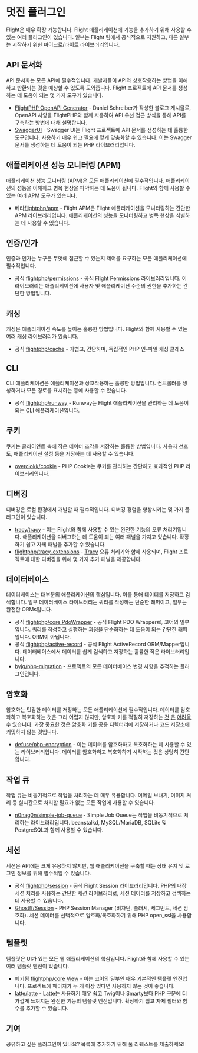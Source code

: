 # 멋진 플러그인

Flight은 매우 확장 가능합니다. Flight 애플리케이션에 기능을 추가하기 위해 사용할 수 있는 여러 플러그인이 있습니다. 일부는 Flight 팀에서 공식적으로 지원하고, 다른 일부는 시작하기 위한 마이크로/라이트 라이브러리입니다.

## API 문서화

API 문서화는 모든 API에 필수적입니다. 개발자들이 API와 상호작용하는 방법을 이해하고 반환되는 것을 예상할 수 있도록 도와줍니다. Flight 프로젝트에 API 문서를 생성하는 데 도움이 되는 몇 가지 도구가 있습니다.

- [FlightPHP OpenAPI Generator](https://dev.to/danielsc/define-generate-and-implement-an-api-first-approach-with-openapi-generator-and-flightphp-1fb3) - Daniel Schreiber가 작성한 블로그 게시물로, OpenAPI 사양을 FlightPHP와 함께 사용하여 API 우선 접근 방식을 통해 API를 구축하는 방법에 대해 설명합니다.
- [SwaggerUI](https://github.com/zircote/swagger-php) - Swagger UI는 Flight 프로젝트에 API 문서를 생성하는 데 훌륭한 도구입니다. 사용하기 매우 쉽고 필요에 맞게 맞춤화할 수 있습니다. 이는 Swagger 문서를 생성하는 데 도움이 되는 PHP 라이브러리입니다.

## 애플리케이션 성능 모니터링 (APM)

애플리케이션 성능 모니터링 (APM)은 모든 애플리케이션에 필수적입니다. 애플리케이션의 성능을 이해하고 병목 현상을 파악하는 데 도움이 됩니다. Flight와 함께 사용할 수 있는 여러 APM 도구가 있습니다.
- <span class="badge bg-info">베타</span>[flightphp/apm](/awesome-plugins/apm) - Flight APM은 Flight 애플리케이션을 모니터링하는 간단한 APM 라이브러리입니다. 애플리케이션의 성능을 모니터링하고 병목 현상을 식별하는 데 사용할 수 있습니다.

## 인증/인가

인증과 인가는 누구든 무엇에 접근할 수 있는지 제어를 요구하는 모든 애플리케이션에 필수적입니다.

- <span class="badge bg-primary">공식</span> [flightphp/permissions](/awesome-plugins/permissions) - 공식 Flight Permissions 라이브러리입니다. 이 라이브러리는 애플리케이션에 사용자 및 애플리케이션 수준의 권한을 추가하는 간단한 방법입니다.

## 캐싱

캐싱은 애플리케이션 속도를 높이는 훌륭한 방법입니다. Flight와 함께 사용할 수 있는 여러 캐싱 라이브러리가 있습니다.

- <span class="badge bg-primary">공식</span> [flightphp/cache](/awesome-plugins/php-file-cache) - 가볍고, 간단하며, 독립적인 PHP 인-파일 캐싱 클래스

## CLI

CLI 애플리케이션은 애플리케이션과 상호작용하는 훌륭한 방법입니다. 컨트롤러를 생성하거나 모든 경로를 표시하는 등에 사용할 수 있습니다.

- <span class="badge bg-primary">공식</span> [flightphp/runway](/awesome-plugins/runway) - Runway는 Flight 애플리케이션을 관리하는 데 도움이 되는 CLI 애플리케이션입니다.

## 쿠키

쿠키는 클라이언트 측에 작은 데이터 조각을 저장하는 훌륭한 방법입니다. 사용자 선호도, 애플리케이션 설정 등을 저장하는 데 사용할 수 있습니다.

- [overclokk/cookie](/awesome-plugins/php-cookie) - PHP Cookie는 쿠키를 관리하는 간단하고 효과적인 PHP 라이브러리입니다.

## 디버깅

디버깅은 로컬 환경에서 개발할 때 필수적입니다. 디버깅 경험을 향상시키는 몇 가지 플러그인이 있습니다.

- [tracy/tracy](/awesome-plugins/tracy) - 이는 Flight와 함께 사용할 수 있는 완전한 기능의 오류 처리기입니다. 애플리케이션을 디버그하는 데 도움이 되는 여러 패널을 가지고 있습니다. 확장하기 쉽고 자체 패널을 추가할 수 있습니다.
- [flightphp/tracy-extensions](/awesome-plugins/tracy-extensions) - [Tracy](/awesome-plugins/tracy) 오류 처리기와 함께 사용되며, Flight 프로젝트에 대한 디버깅을 위해 몇 가지 추가 패널을 제공합니다.

## 데이터베이스

데이터베이스는 대부분의 애플리케이션의 핵심입니다. 이를 통해 데이터를 저장하고 검색합니다. 일부 데이터베이스 라이브러리는 쿼리를 작성하는 단순한 래퍼이고, 일부는 완전한 ORMs입니다.

- <span class="badge bg-primary">공식</span> [flightphp/core PdoWrapper](/awesome-plugins/pdo-wrapper) - 공식 Flight PDO Wrapper로, 코어의 일부입니다. 쿼리를 작성하고 실행하는 과정을 단순화하는 데 도움이 되는 간단한 래퍼입니다. ORM이 아닙니다.
- <span class="badge bg-primary">공식</span> [flightphp/active-record](/awesome-plugins/active-record) - 공식 Flight ActiveRecord ORM/Mapper입니다. 데이터베이스에서 데이터를 쉽게 검색하고 저장하는 훌륭한 작은 라이브러리입니다.
- [byjg/php-migration](/awesome-plugins/migrations) - 프로젝트의 모든 데이터베이스 변경 사항을 추적하는 플러그인입니다.

## 암호화

암호화는 민감한 데이터를 저장하는 모든 애플리케이션에 필수적입니다. 데이터를 암호화하고 복호화하는 것은 그리 어렵지 않지만, 암호화 키를 적절히 저장하는 [것](https://stackoverflow.com/questions/6767839/where-should-i-store-an-encryption-key-for-php#:~:text=Write%20a%20php%20config%20file%20and%20store%20it,folder%20is%20not%20accessible%20to%20the%20end%20user.) [은](https://www.reddit.com/r/PHP/comments/luqsn/the_encryption_key_where_do_you_store_it/) [어려울](https://security.stackexchange.com/questions/48047/location-to-store-an-encryption-key) 수 있습니다. 가장 중요한 것은 암호화 키를 공용 디렉터리에 저장하거나 코드 저장소에 커밋하지 않는 것입니다.

- [defuse/php-encryption](/awesome-plugins/php-encryption) - 이는 데이터를 암호화하고 복호화하는 데 사용할 수 있는 라이브러리입니다. 데이터를 암호화하고 복호화하기 시작하는 것은 상당히 간단합니다.

## 작업 큐

작업 큐는 비동기적으로 작업을 처리하는 데 매우 유용합니다. 이메일 보내기, 이미지 처리 등 실시간으로 처리할 필요가 없는 모든 작업에 사용할 수 있습니다.

- [n0nag0n/simple-job-queue](/awesome-plugins/simple-job-queue) - Simple Job Queue는 작업을 비동기적으로 처리하는 라이브러리입니다. beanstalkd, MySQL/MariaDB, SQLite 및 PostgreSQL과 함께 사용할 수 있습니다.

## 세션

세션은 API에는 크게 유용하지 않지만, 웹 애플리케이션을 구축할 때는 상태 유지 및 로그인 정보를 위해 필수적일 수 있습니다.

- <span class="badge bg-primary">공식</span> [flightphp/session](/awesome-plugins/session) - 공식 Flight Session 라이브러리입니다. PHP의 내장 세션 처리를 사용하는 간단한 세션 라이브러리로, 세션 데이터를 저장하고 검색하는 데 사용할 수 있습니다.
- [Ghostff/Session](/awesome-plugins/ghost-session) - PHP Session Manager (비차단, 플래시, 세그먼트, 세션 암호화). 세션 데이터를 선택적으로 암호화/복호화하기 위해 PHP open_ssl을 사용합니다.

## 템플릿

템플릿은 UI가 있는 모든 웹 애플리케이션의 핵심입니다. Flight와 함께 사용할 수 있는 여러 템플릿 엔진이 있습니다.

- <span class="badge bg-warning">폐기됨</span> [flightphp/core View](/learn#views) - 이는 코어의 일부인 매우 기본적인 템플릿 엔진입니다. 프로젝트에 페이지가 두 개 이상 있다면 사용하지 않는 것이 좋습니다.
- [latte/latte](/awesome-plugins/latte) - Latte는 사용하기 매우 쉽고 Twig이나 Smarty보다 PHP 구문에 더 가깝게 느껴지는 완전한 기능의 템플릿 엔진입니다. 확장하기 쉽고 자체 필터와 함수를 추가할 수 있습니다.

## 기여

공유하고 싶은 플러그인이 있나요? 목록에 추가하기 위해 풀 리퀘스트를 제출하세요!